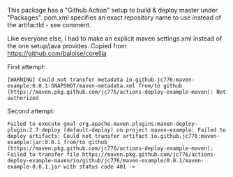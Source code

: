 This package has a "Github Action" setup to build & deploy master under "Packages".
pom.xml specifies an exact repository name to use instead of the artifactId - see comment.

Like everyone else, I had to make an explicit maven settings.xml instead of the one setup/java provides.
Copied from https://github.com/baloise/corellia

First attempt:
```
[WARNING] Could not transfer metadata io.github.jc776:maven-example:0.0.1-SNAPSHOT/maven-metadata.xml from/to github (https://maven.pkg.github.com/jc776/actions-deploy-example-maven): Not authorized
```
Second attempt:
```
Failed to execute goal org.apache.maven.plugins:maven-deploy-plugin:2.7:deploy (default-deploy) on project maven-example: Failed to deploy artifacts: Could not transfer artifact io.github.jc776:maven-example:jar:0.0.1 from/to github (https://maven.pkg.github.com/jc776/actions-deploy-example-maven): Failed to transfer file https://maven.pkg.github.com/jc776/actions-deploy-example-maven/io/github/jc776/maven-example/0.0.1/maven-example-0.0.1.jar with status code 401 ->
```
